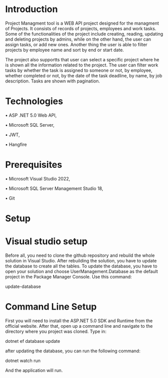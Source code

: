 # Introduction 

Project Managment tool is a WEB API project designed for the managment of Projects.
It consists of records of projects, employees and work tasks.
Some of the functionalities of the project include creating, reading, updating and deleting projects by admins, while on the other hand, the user can assign tasks, or add new ones.
Another thing the user is able to filter projects by employee name and sort by end or start date.


The project also supportts that user can select a specific project where he is shown all the information related to the project. The user can filter work tasks by whether the task is assigned to someone or not, by employee, whether completed or not, by the date of the task deadline, by name, by job description. Tasks are shown with pagination.

# Technologies

•	ASP .NET 5.0 Web API, 

•	Microsoft SQL Server, 

•	JWT, 

•	Hangfire


# Prerequisites

•	Microsoft Visual Studio 2022,

•	Microsoft SQL Server Management Studio 18,

•	Git


# Setup

# Visual studio setup

Before all, you need to clone the github repository and rebuild the whole solution in Visual Studio.
After rebuilding the solution, you have to update the database to create all the tables. To update the database, you have to open your solution and choose UserManagement.Database as the default project in the Package Manager Console. Use this command:

update-database

# Command Line Setup

First you will need to install the ASP.NET 5.0 SDK and Runtime from the official website. After that, open up a command line and navigate to the directory where you project was cloned. Type in:

dotnet ef database update

after updating the database, you can run the following command:

dotnet watch run

And the application will run.
